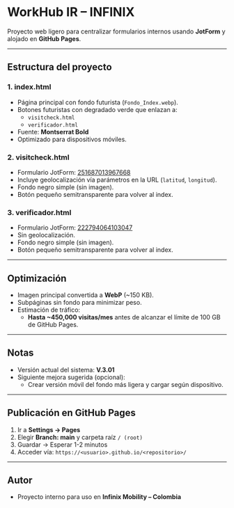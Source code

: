 # WorkHub IR – INFINIX

Proyecto web ligero para centralizar formularios internos usando **JotForm** y alojado en **GitHub Pages**.

---

## **Estructura del proyecto**

### **1. index.html**
- Página principal con fondo futurista (`Fondo_Index.webp`).
- Botones futuristas con degradado verde que enlazan a:
  - `visitcheck.html`
  - `verificador.html`
- Fuente: **Montserrat Bold**
- Optimizado para dispositivos móviles.

### **2. visitcheck.html**
- Formulario JotForm: [251687013967668](https://form.jotform.com/251687013967668)
- Incluye geolocalización vía parámetros en la URL (`latitud`, `longitud`).
- Fondo negro simple (sin imagen).
- Botón pequeño semitransparente para volver al index.

### **3. verificador.html**
- Formulario JotForm: [222794064103047](https://form.jotform.com/222794064103047)
- Sin geolocalización.
- Fondo negro simple (sin imagen).
- Botón pequeño semitransparente para volver al index.

---

## **Optimización**
- Imagen principal convertida a **WebP** (~150 KB).
- Subpáginas sin fondo para minimizar peso.
- Estimación de tráfico:
  - **Hasta ~450,000 visitas/mes** antes de alcanzar el límite de 100 GB de GitHub Pages.

---

## **Notas**
- Versión actual del sistema: **V.3.01**
- Siguiente mejora sugerida (opcional):  
  - Crear versión móvil del fondo más ligera y cargar según dispositivo.

---

## **Publicación en GitHub Pages**
1. Ir a **Settings → Pages**
2. Elegir **Branch: main** y carpeta raíz `/ (root)`
3. Guardar → Esperar 1-2 minutos
4. Acceder vía: `https://<usuario>.github.io/<repositorio>/`

---

## **Autor**
- Proyecto interno para uso en **Infinix Mobility – Colombia**
